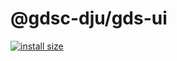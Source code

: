 # @gdsc-dju/gds-ui

[![install size](https://packagephobia.com/badge?p=@gdsc-dju/gds-ui)](https://packagephobia.com/result?p=@gdsc-dju/gds-ui)